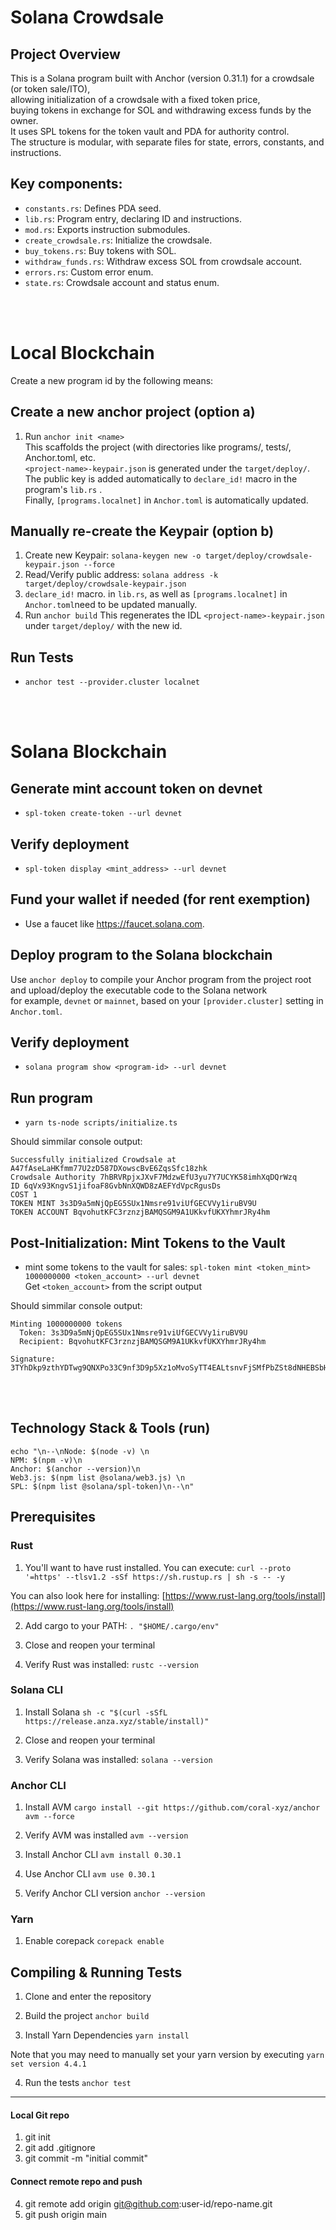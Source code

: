 # Solana Crowdsale 

## Project Overview
This is a Solana program built with Anchor (version 0.31.1) for a crowdsale (or token sale/ITO), <br>
allowing initialization of a crowdsale with a fixed token price, <br>
buying tokens in exchange for SOL and withdrawing excess funds by the owner.<br>
It uses SPL tokens for the token vault and PDA for authority control.<br>
The structure is modular, with separate files for state, errors, constants, and instructions.<br>


## Key components:

* `constants.rs`: Defines PDA seed.
* `lib.rs`: Program entry, declaring ID and instructions.
* `mod.rs`: Exports instruction submodules.
* `create_crowdsale.rs`: Initialize the crowdsale.
* `buy_tokens.rs`: Buy tokens with SOL.
* `withdraw_funds.rs`: Withdraw excess SOL from crowdsale account.
* `errors.rs`: Custom error enum.
* `state.rs`: Crowdsale account and status enum.

<br><br>

# Local Blockchain 


Create a new program id by the following means:

## Create a new anchor project (option a)
1) Run `anchor init <name>` <br>
   This scaffolds the project (with directories like programs/, tests/, Anchor.toml, etc.<br>
  `<project-name>-keypair.json` is generated under the `target/deploy/`.<br>
   The public key is added automatically to `declare_id!` macro in the program's `lib.rs` . <br>
   Finally, `[programs.localnet]` in `Anchor.toml` is automatically updated.<br>

## Manually re-create the Keypair (option b)
1) Create new Keypair: `solana-keygen new -o target/deploy/crowdsale-keypair.json --force` <br>
2) Read/Verify public address: `solana address -k target/deploy/crowdsale-keypair.json` <br>
3) `declare_id!` macro. in `lib.rs`, as well as `[programs.localnet]`  in `Anchor.toml`need to be updated manually.
4) Run `anchor build` This regenerates the IDL `<project-name>-keypair.json` under `target/deploy/` with the new id.


## Run Tests
* `anchor test --provider.cluster localnet`


<br><br>

# Solana Blockchain

## Generate mint account token on devnet
* `spl-token create-token --url devnet`

## Verify deployment
* `spl-token display <mint_address> --url devnet`


## Fund your wallet if needed (for rent exemption)
* Use a faucet like https://faucet.solana.com.


## Deploy program to the Solana blockchain

Use `anchor deploy` to compile your Anchor program from the project root and upload/deploy the executable code to the Solana network <br>
for example, `devnet` or `mainnet`, based on your `[provider.cluster]` setting in `Anchor.toml`.

## Verify deployment
* `solana program show <program-id> --url devnet`

## Run program
* `yarn ts-node scripts/initialize.ts`


Should simmilar console output:
```
Successfully initialized Crowdsale at A47fAseLaHKfmm77U2zD587DXowscBvE6ZqsSfc18zhk
Crowdsale Authority 7hBRVRpjxJXvF7MdzwEfU3yu7Y7UCYK58imhXqDQrWzq
ID 6qVx93KngvS1jifoaF8GvbNnXQWD8zAEFYdVpcRgusDs
COST 1
TOKEN MINT 3s3D9a5mNjQpEG5SUx1Nmsre91viUfGECVVy1iruBV9U
TOKEN ACCOUNT BqvohutKFC3rznzjBAMQSGM9A1UKkvfUKXYhmrJRy4hm

```


## Post-Initialization: Mint Tokens to the Vault
* mint some tokens to the vault for sales: `spl-token mint <token_mint> 1000000000 <token_account> --url devnet` <br>
  Get `<token_account>` from the script output

Should simmilar console output:
```
Minting 1000000000 tokens
  Token: 3s3D9a5mNjQpEG5SUx1Nmsre91viUfGECVVy1iruBV9U
  Recipient: BqvohutKFC3rznzjBAMQSGM9A1UKkvfUKXYhmrJRy4hm

Signature: 3TYhDkp9zthYDTwg9QNXPo33C9nf3D9p5Xz1oMvoSyTT4EALtsnvFjSMfPbZSt8dNHEBSbHUVGHeuczjSdVkRSzb

```

<br><br>



## Technology Stack & Tools (run)
```
echo "\n--\nNode: $(node -v) \n
NPM: $(npm -v)\n
Anchor: $(anchor --version)\n
Web3.js: $(npm list @solana/web3.js) \n
SPL: $(npm list @solana/spl-token)\n--\n"
```

## Prerequisites
### Rust
1. You'll want to have rust installed. You can execute:
`curl --proto '=https' --tlsv1.2 -sSf https://sh.rustup.rs | sh -s -- -y`

You can also look here for installing:
[https://www.rust-lang.org/tools/install](https://www.rust-lang.org/tools/install)

2. Add cargo to your PATH:
`. "$HOME/.cargo/env"`

3. Close and reopen your terminal

4. Verify Rust was installed:
`rustc --version`

### Solana CLI
1. Install Solana
`sh -c "$(curl -sSfL https://release.anza.xyz/stable/install)"`

2. Close and reopen your terminal

3. Verify Solana was installed:
`solana --version`

### Anchor CLI
1. Install AVM
`cargo install --git https://github.com/coral-xyz/anchor avm --force`

2. Verify AVM was installed
`avm --version`

3. Install Anchor CLI
`avm install 0.30.1`

4. Use Anchor CLI
`avm use 0.30.1`

5. Verify Anchor CLI version
`anchor --version`

### Yarn
1. Enable corepack 
`corepack enable`

## Compiling & Running Tests
1. Clone and enter the repository

2. Build the project
`anchor build`

3. Install Yarn Dependencies
`yarn install`

Note that you may need to manually set your yarn version by executing
`yarn set version 4.4.1`

4. Run the tests
`anchor test`


---


#### Local Git repo

1) git init
2) git add .gitignore
3) git commit -m "initial commit"

#### Connect remote repo and push 
4) git remote add origin git@github.com:user-id/repo-name.git
5) git push origin main                                                       
